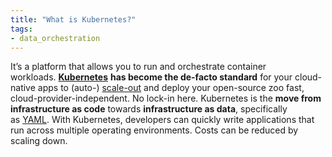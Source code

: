 ```yaml
---
title: "What is Kubernetes?"
tags:
- data_orchestration
---
```

It’s a platform that allows you to run and orchestrate container workloads. [**Kubernetes**](https://stackoverflow.blog/2020/05/29/why-kubernetes-getting-so-popular/) **has become the de-facto standard** for your cloud-native apps to (auto-) [scale-out](https://stackoverflow.com/a/11715598/5246670) and deploy your open-source zoo fast, cloud-provider-independent. No lock-in here. Kubernetes is the **move from infrastructure as code** towards **infrastructure as data**, specifically as [YAML](term/yaml.md). With Kubernetes, developers can quickly write applications that run across multiple operating environments. Costs can be reduced by scaling down.